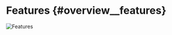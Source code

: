 Features {#overview__features}
========


![Features](GazeboFeatures.png "Features")

<!-- Gazebo is a feature-rich application that is under constant development by
a large user community. The following list presents a few of the primary features offered by Gazebo.

**Dynamics Simulation**

 • Access to multiple physics engines including ODE and Bullet.

 • Direct control over physics engine parameters including accuracy, performance, and dynamic properties for each simulated model.

**Advanced 3D Graphics**
 
 • Utilizing OGRE, Gazebo provides realistic rendering of environments. State-of-the-art GPU shaders generate correct lighting and shadows for improved realism.

**Sensors**

 • Generate sensor information from laser range finders, 2D cameras, Kinect-style sensors, contact sensors, and RFID sensors.

**Robot Models**

 • Many robot models are provided including: PR2, Pioneer2 DX, iRobot Create, TurtleBot, and generic robot arms and grippers.

**Environments**
 
 • Access to many objects ranging from simple shapes to terrain.

**Programmatic Interfaces**

 • Support for ROS and Player.

 • API for custom interfaces.

**Plugins**

 • Users can develop custom plugins for robot model control and interacting with world components.

 • Plugins provide direct control over all aspects of the simulation engine including the physics engine, graphics libraries, and sensor generation.

**TCP/IP Communication**

 • Gazebo can be run on remote servers.

 • Users can interface to Gazebo through socket-based message passing using Google Protobufs.

**Powerful Graphical Interface**

 • A lightweight QT-based graphical interface provides users with direct control over many simulation parameters.

 • Users can view and navigate through a running simulation.

**Collada Import**

 • Import meshes from many sources using Gazebo's built in Collada reader.

**Active User Community**

 • Research institutes around the world use and contribute to Gazebo.

 • Access community-supported help through a mailing list and wiki.

**Person simulation**

 • Replay human motion capture data in a running simulation. -->
